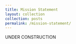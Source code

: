 ```yaml
---
title: Mission Statement
layout: collection
collection: posts
permalink: /mission-statement/
---
```


UNDER CONSTRUCTION
